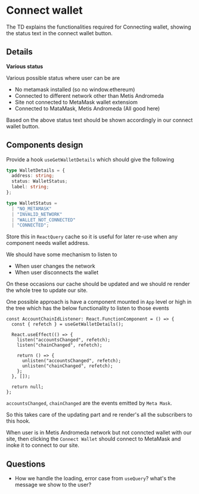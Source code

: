 # Connect wallet

The TD explains the functionalities required for Connecting wallet, showing the status text in the connect wallet button.

## Details

**Various status**

Various possible status where user can be are

- No metamask installed (so no window.ethereum)
- Connected to different network other than Metis Andromeda
- Site not connected to MetaMask wallet extensiom
- Connected to MataMask, Metis Andromeda (All good here)

Based on the above status text should be shown accordingly in our connect wallet button.

## Components design

Provide a hook `useGetWalletDetails` which should give the following

```ts
type WalletDetails = {
  address: string;
  status: WalletStatus;
  label: string;
};

type WalletStatus =
  | "NO_METAMASK"
  | "INVALID_NETWORK"
  | "WALLET_NOT_CONNECTED"
  | "CONNECTED";
```

Store this in `ReactQuery` cache so it is useful for later re-use when any component needs wallet address. 

We should have some mechanism to listen to

- When user changes the network
- When user disconnects the wallet

On these occasions our cache should be updated and we should re render the whole tree to update our site.

One possible approach is have a component mounted in `App` level or high in the tree which has the below functionality to listen to those events

```tsx
const AccountChainIdListener: React.FunctionComponent = () => {
  const { refetch } = useGetWalletDetails();

  React.useEffect(() => {
    listen("accountsChanged", refetch);
    listen("chainChanged", refetch);

    return () => {
      unlisten("accountsChanged", refetch);
      unlisten("chainChanged", refetch);
    };
  }, []);

  return null;
};
```

`accountsChanged`, `chainChanged` are the events emitted by `Meta Mask`.

So this takes care of the updating part and re render's all the subscribers to this hook.

When user is in Metis Andromeda network but not conncted wallet with our site, then clicking the `Connect Wallet` should connect to MetaMask and inoke it to connect to our site.

## Questions

- How we handle the loading, error case from `useQuery`? what's the message we show to the user?
